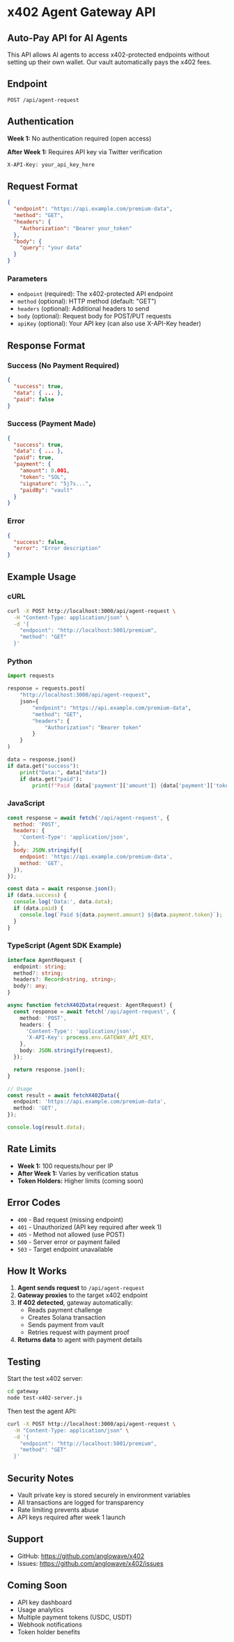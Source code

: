 # x402 Agent Gateway API

## Auto-Pay API for AI Agents

This API allows AI agents to access x402-protected endpoints without setting up their own wallet. Our vault automatically pays the x402 fees.

## Endpoint

```
POST /api/agent-request
```

## Authentication

**Week 1:** No authentication required (open access)

**After Week 1:** Requires API key via Twitter verification
```bash
X-API-Key: your_api_key_here
```

## Request Format

```json
{
  "endpoint": "https://api.example.com/premium-data",
  "method": "GET",
  "headers": {
    "Authorization": "Bearer your_token"
  },
  "body": {
    "query": "your data"
  }
}
```

### Parameters

- `endpoint` (required): The x402-protected API endpoint
- `method` (optional): HTTP method (default: "GET")
- `headers` (optional): Additional headers to send
- `body` (optional): Request body for POST/PUT requests
- `apiKey` (optional): Your API key (can also use X-API-Key header)

## Response Format

### Success (No Payment Required)

```json
{
  "success": true,
  "data": { ... },
  "paid": false
}
```

### Success (Payment Made)

```json
{
  "success": true,
  "data": { ... },
  "paid": true,
  "payment": {
    "amount": 0.001,
    "token": "SOL",
    "signature": "5j7s...",
    "paidBy": "vault"
  }
}
```

### Error

```json
{
  "success": false,
  "error": "Error description"
}
```

## Example Usage

### cURL

```bash
curl -X POST http://localhost:3000/api/agent-request \
  -H "Content-Type: application/json" \
  -d '{
    "endpoint": "http://localhost:5001/premium",
    "method": "GET"
  }'
```

### Python

```python
import requests

response = requests.post(
    "http://localhost:3000/api/agent-request",
    json={
        "endpoint": "https://api.example.com/premium-data",
        "method": "GET",
        "headers": {
            "Authorization": "Bearer token"
        }
    }
)

data = response.json()
if data.get("success"):
    print("Data:", data["data"])
    if data.get("paid"):
        print(f"Paid {data['payment']['amount']} {data['payment']['token']}")
```

### JavaScript

```javascript
const response = await fetch('/api/agent-request', {
  method: 'POST',
  headers: {
    'Content-Type': 'application/json',
  },
  body: JSON.stringify({
    endpoint: 'https://api.example.com/premium-data',
    method: 'GET',
  }),
});

const data = await response.json();
if (data.success) {
  console.log('Data:', data.data);
  if (data.paid) {
    console.log(`Paid ${data.payment.amount} ${data.payment.token}`);
  }
}
```

### TypeScript (Agent SDK Example)

```typescript
interface AgentRequest {
  endpoint: string;
  method?: string;
  headers?: Record<string, string>;
  body?: any;
}

async function fetchX402Data(request: AgentRequest) {
  const response = await fetch('/api/agent-request', {
    method: 'POST',
    headers: {
      'Content-Type': 'application/json',
      'X-API-Key': process.env.GATEWAY_API_KEY,
    },
    body: JSON.stringify(request),
  });

  return response.json();
}

// Usage
const result = await fetchX402Data({
  endpoint: 'https://api.example.com/premium-data',
  method: 'GET',
});

console.log(result.data);
```

## Rate Limits

- **Week 1:** 100 requests/hour per IP
- **After Week 1:** Varies by verification status
- **Token Holders:** Higher limits (coming soon)

## Error Codes

- `400` - Bad request (missing endpoint)
- `401` - Unauthorized (API key required after week 1)
- `405` - Method not allowed (use POST)
- `500` - Server error or payment failed
- `503` - Target endpoint unavailable

## How It Works

1. **Agent sends request** to `/api/agent-request`
2. **Gateway proxies** to the target x402 endpoint
3. **If 402 detected**, gateway automatically:
   - Reads payment challenge
   - Creates Solana transaction
   - Sends payment from vault
   - Retries request with payment proof
4. **Returns data** to agent with payment details

## Testing

Start the test x402 server:

```bash
cd gateway
node test-x402-server.js
```

Then test the agent API:

```bash
curl -X POST http://localhost:3000/api/agent-request \
  -H "Content-Type: application/json" \
  -d '{
    "endpoint": "http://localhost:5001/premium",
    "method": "GET"
  }'
```

## Security Notes

- Vault private key is stored securely in environment variables
- All transactions are logged for transparency
- Rate limiting prevents abuse
- API keys required after week 1 launch

## Support

- GitHub: https://github.com/anglowave/x402
- Issues: https://github.com/anglowave/x402/issues

## Coming Soon

- API key dashboard
- Usage analytics
- Multiple payment tokens (USDC, USDT)
- Webhook notifications
- Token holder benefits

